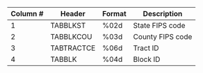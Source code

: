 | Column # | Header | Format | Description |
| --- | --- | --- | --- |
| 1 | TABBLKST | %02d | State FIPS code |
| 2 | TABBLKCOU | %03d | County FIPS code |
| 3 | TABTRACTCE | %06d | Tract ID |
| 4 | TABBLK| %04d | Block ID |
